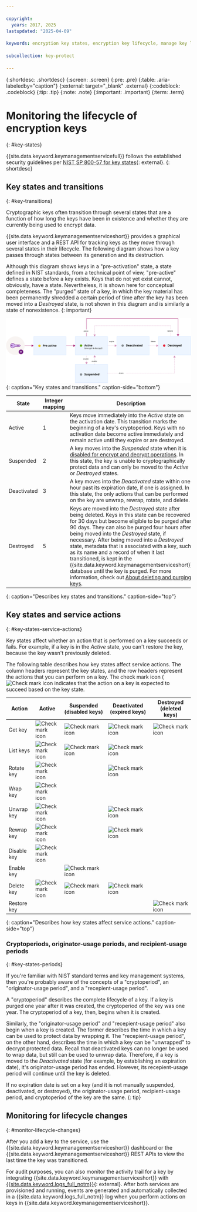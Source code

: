 ```yaml
---

copyright:
  years: 2017, 2025
lastupdated: "2025-04-09"

keywords: encryption key states, encryption key lifecycle, manage key lifecycle

subcollection: key-protect

---
```


{:shortdesc: .shortdesc}
{:screen: .screen}
{:pre: .pre}
{:table: .aria-labeledby="caption"}
{:external: target="_blank" .external}
{:codeblock: .codeblock}
{:tip: .tip}
{:note: .note}
{:important: .important}
{:term: .term}

# Monitoring the lifecycle of encryption keys
{: #key-states}

{{site.data.keyword.keymanagementservicefull}} follows the established security guidelines per [NIST SP 800-57 for key states](https://www.nist.gov/publications/recommendation-key-management-part-1-general-0){: external}.
{: shortdesc}

## Key states and transitions
{: #key-transitions}

Cryptographic keys often transition through several states that are a function of how long the keys have been in existence and whether they are currently being used to encrypt data.

{{site.data.keyword.keymanagementserviceshort}} provides a graphical user interface and a REST API for tracking keys as they move through several states in their lifecycle. The following diagram shows how a key passes through states between its generation and its destruction.

Although this diagram shows keys in a "pre-activation" state, a state defined in NIST standards, from a technical point of view, "pre-active" defines a state before a key exists. Keys that do not yet exist cannot, obviously, have a state. Nevertheless, it is shown here for conceptual completeness. The "purged" state of a key, in which the key material has been permanently shredded a certain period of time after the key has been moved into a _Destroyed_ state, is not shown in this diagram and is similarly a state of nonexistence.
{: important}

![Key states diagram.](../images/key-states.svg){: caption="Key states and transitions." caption-side="bottom"}

| State       | Integer mapping | Description |
| ----------- | --------------- | ----------- |
| Active      |       1         | Keys move immediately into the _Active_ state on the activation date. This transition marks the beginning of a key's cryptoperiod. Keys with no activation date become active immediately and remain active until they expire or are destroyed. |
| Suspended   |       2         | A key moves into the _Suspended_ state when it is [disabled for encrypt and decrypt operations](/docs/key-protect?topic=key-protect-disable-keys). In this state, the key is unable to cryptographically protect data and can only be moved to the _Active_ or _Destroyed_ states. |
| Deactivated |       3         | A key moves into the _Deactivated_ state within one hour past its expiration date, if one is assigned. In this state, the only actions that can be performed on the key are unwrap, rewrap, rotate, and delete. |
| Destroyed   |       5         | Keys are moved into the _Destroyed_ state after being deleted. Keys in this state can be recovered for 30 days but become eligible to be purged after 90 days. They can also be purged four hours after being moved into the _Destroyed_ state, if necessary. After being moved into a _Destroyed_ state, metadata that is associated with a key, such as its name and a record of when it last transitioned, is kept in the {{site.data.keyword.keymanagementserviceshort}} database until the key is purged. For more information, check out [About deleting and purging keys](/docs/key-protect?topic=key-protect-delete-purge-keys). |
{: caption="Describes key states and transitions." caption-side="top"}

## Key states and service actions
{: #key-states-service-actions}

Key states affect whether an action that is performed on a key succeeds or fails. For example, if a key is in the _Active_ state, you can't restore the key, because the key wasn't previously deleted.

The following table describes how key states affect service actions. The column headers represent the key states, and the row headers represent the actions that you can perform on a key. The check mark icon (![Check mark icon](../../icons/checkmark-icon.svg) indicates that the action on a key is expected to succeed based on the key state.

| Action      | Active                                             | Suspended (disabled keys)                                         | Deactivated (expired keys)                                       | Destroyed (deleted keys)                                          |
| ----------- | -------------------------------------------------- | -------------------------------------------------- | -------------------------------------------------- | -------------------------------------------------- |
| Get key     | ![Check mark icon](../../icons/checkmark-icon.svg) | ![Check mark icon](../../icons/checkmark-icon.svg) | ![Check mark icon](../../icons/checkmark-icon.svg) | ![Check mark icon](../../icons/checkmark-icon.svg) |
| List keys   | ![Check mark icon](../../icons/checkmark-icon.svg) | ![Check mark icon](../../icons/checkmark-icon.svg) | ![Check mark icon](../../icons/checkmark-icon.svg) |                                                    |
| Rotate key  | ![Check mark icon](../../icons/checkmark-icon.svg) |  | ![Check mark icon](../../icons/checkmark-icon.svg) |                                                    |
| Wrap key    | ![Check mark icon](../../icons/checkmark-icon.svg) |                                                    |                                                    |                                                    |
| Unwrap key  | ![Check mark icon](../../icons/checkmark-icon.svg) |                                                    | ![Check mark icon](../../icons/checkmark-icon.svg) |                                                    |
| Rewrap key  | ![Check mark icon](../../icons/checkmark-icon.svg) |                                                    | ![Check mark icon](../../icons/checkmark-icon.svg) |                                                    |
| Disable key | ![Check mark icon](../../icons/checkmark-icon.svg) |                                                    |                                                    |                                                    |
| Enable key  |                                                    | ![Check mark icon](../../icons/checkmark-icon.svg) |                                                    |                                                    |
| Delete key  | ![Check mark icon](../../icons/checkmark-icon.svg) | ![Check mark icon](../../icons/checkmark-icon.svg) | ![Check mark icon](../../icons/checkmark-icon.svg) |                                                    |
| Restore key |                                                    |                                                    |                                                    | ![Check mark icon](../../icons/checkmark-icon.svg) |
{: caption="Describes how key states affect service actions." caption-side="top"}

### Cryptoperiods, originator-usage periods, and recipient-usage periods
{: #key-states-periods}

If you're familiar with NIST standard terms and key management systems, then you're probably aware of the concepts of a "cryptoperiod", an "originator-usage period", and a "recepient-usage period".

A "cryptoperiod" describes the complete lifecycle of a key. If a key is purged one year after it was created, the cryptoperiod of the key was one year. The cryptoperiod of a key, then, begins when it is created.

Similarly, the "originator-usage period" and "recepient-usage period" also begin when a key is created. The former describes the time in which a key can be used to protect data by wrapping it. The "recepient-usage period", on the other hand, describes the time in which a key can be "unwrapped" to decrypt protected data. Recall that deactivated keys can no longer be used to wrap data, but still can be used to unwrap data. Therefore, if a key is moved to the _Deactivated_ state (for example, by establishing an expiration date), it's originator-usage period has ended. However, its recepient-usage period will continue until the key is deleted.

If no expiration date is set on a key (and it is not manually suspended, deactivated, or destroyed), the originator-usage period, recipient-usage period, and cryptoperiod of the key are the same.
{: tip}

## Monitoring for lifecycle changes
{: #monitor-lifecycle-changes}

After you add a key to the service, use the {{site.data.keyword.keymanagementserviceshort}} dashboard or the {{site.data.keyword.keymanagementserviceshort}} REST APIs to view the last time the key was transitioned.

For audit purposes, you can also monitor the activity trail for a key by integrating {{site.data.keyword.keymanagementserviceshort}} with [{{site.data.keyword.logs_full_notm}}](/docs/cloud-logs){: external}. After both services are provisioned and running, events are generated and automatically collected in a {{site.data.keyword.logs_full_notm}} log when you perform actions on keys in {{site.data.keyword.keymanagementserviceshort}}.
